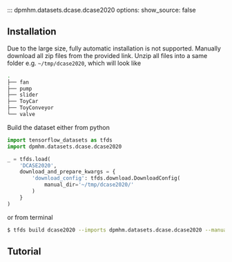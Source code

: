 ::: dpmhm.datasets.dcase.dcase2020
    options:
      show_source: false

## Installation
Due to the large size, fully automatic installation is not supported.
Manually download all zip files from the provided link. Unzip all files into a same folder e.g. `~/tmp/dcase2020`, which will look like
```sh
.
├── fan
├── pump
├── slider
├── ToyCar
├── ToyConveyor
└── valve
```

Build the dataset either from python
```python
import tensorflow_datasets as tfds
import dpmhm.datasets.dcase.dcase2020

_ = tfds.load(
    'DCASE2020',
    download_and_prepare_kwargs = {
        'download_config': tfds.download.DownloadConfig(
            manual_dir='~/tmp/dcase2020/'
        )
    }
)
```

or from terminal
```sh
$ tfds build dcase2020 --imports dpmhm.datasets.dcase.dcase2020 --manual_dir ~/tmp/dcase2020
```

## Tutorial


<!-- ::: notebooks/CWRU.ipynb -->